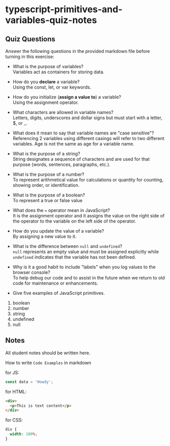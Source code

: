 # typescript-primitives-and-variables-quiz-notes

## Quiz Questions

Answer the following questions in the provided markdown file before turning in this exercise:

- What is the purpose of variables?<br/>
  Variables act as containers for storing data.<br/>

- How do you **declare** a variable?<br/>
  Using the const, let, or var keywords.<br/>

- How do you initialize (**assign a value to**) a variable?<br/>
  Using the assignment operator.<br/>

- What characters are allowed in variable names?<br/>
  Letters, digits, underscores and dollar signs but must start with a letter, $, or \_.<br/>

- What does it mean to say that variable names are "case sensitive"?<br/>
  Referencing 2 variables using different casings will refer to two different variables. Age is not the same as age for a variable name.<br/>

- What is the purpose of a string?<br/>
  String designates a sequence of characters and are used for that purpose (words, sentences, paragraphs, etc.).<br/>

- What is the purpose of a number?<br/>
  To represent arithmetical value for calculations or quantity for counting, showing order, or identification.<br/>

- What is the purpose of a boolean?<br/>
  To represent a true or false value<br/>

- What does the `=` operator mean in JavaScript?<br/>
  It is the assignment operator and it assigns the value on the right side of the operator to the variable on the left side of the operator.<br/>

- How do you update the value of a variable?<br/>
  By assigning a new value to it.<br/>

- What is the difference between `null` and `undefined`?<br/>
  `null` represents an empty value and must be assigned explicitly while `undefined` indicates that the variable has not been defined.<br/>

- Why is it a good habit to include "labels" when you log values to the browser console?<br/>
  To help debug our code and to assist in the future when we return to old code for maintenance or enhancements.<br/>

- Give five examples of JavaScript primitives.<br/>

1. boolean<br/>
2. number<br/>
3. string<br/>
4. undefined<br/>
5. null<br/>

## Notes

All student notes should be written here.

How to write `Code Examples` in markdown

for JS:

```javascript
const data = 'Howdy';
```

for HTML:

```html
<div>
  <p>This is text content</p>
</div>
```

for CSS:

```css
div {
  width: 100%;
}
```

